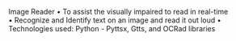 Image Reader 
• To assist the visually impaired to read in real-time  
• Recognize and Identify text on an image and read it out loud 
• Technologies used: Python - Pyttsx, Gtts, and OCRad libraries 
